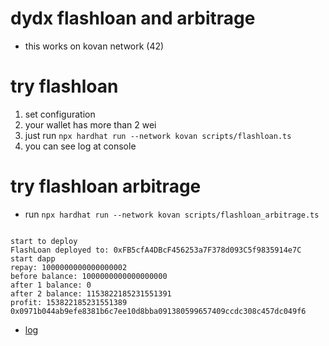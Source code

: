 # dydx flashloan and arbitrage

- this works on kovan network (42)

# try flashloan

1. set configuration
1. your wallet has more than 2 wei
1. just run `npx hardhat run --network kovan scripts/flashloan.ts`
1. you can see log at console

# try flashloan arbitrage

- run `npx hardhat run --network kovan scripts/flashloan_arbitrage.ts`

```

start to deploy
FlashLoan deployed to: 0xFB5cfA4DBcF456253a7F378d093C5f9835914e7C
start dapp
repay: 1000000000000000002
before balance: 1000000000000000000
after 1 balance: 0
after 2 balance: 1153822185231551391
profit: 153822185231551389
0x0971b044ab9efe8381b6c7ee10d8bba091380599657409ccdc308c457dc049f6

```

- [log](https://kovan.etherscan.io/tx/0x0971b044ab9efe8381b6c7ee10d8bba091380599657409ccdc308c457dc049f6)
